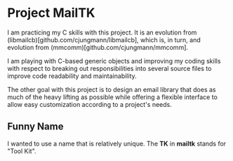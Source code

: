 # Project MailTK

I am practicing my C skills with this project.  It is an evolution from
(libmailcb)[github.com/cjungmann/libmailcb], which is, in turn, and
evolution from (mmcomm)[github.com/cjungmann/mmcomm].

I am playing with C-based generic objects and improving my coding
skills with respect to breaking out responsibilities into several
source files to improve code readability and maintainability.

The other goal with this project is to design an email library
that does as much of the heavy lifting as possible while offering
a flexible interface to allow easy customization according to
a project's needs.

## Funny Name

I wanted to use a name that is relatively unique.  The **TK** in
**mailtk** stands for "Tool Kit".

